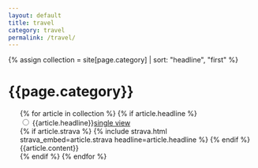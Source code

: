 ```yaml
---
layout: default
title: travel
category: travel
permalink: /travel/
---
```

{% assign collection = site[page.category] | sort: "headline", "first" %}

<h1>{{page.category}}</h1>
<nav>
  <ul>
  {% for article in collection %}
    {% if article.headline %}
    <div class="tabordion">
      <section id="section-{{article.slug}}-{{forloop.index}}">
        <input type="radio" name="sections" id="option-{{article.slug}}-{{forloop.index}}">
        <label for="option-{{article.slug}}-{{forloop.index}}">{{article.headline}}<span><a href="{{page.url | prepend: site.baseurl}}{{article.slug}}">single view</a></span></label>
        <article>
        <div class="wrapper">
          {% if article.strava %}
            {% include strava.html strava_embed=article.strava headline=article.headline %}
          {% endif %}
          {{article.content}}
        </div>
        </article>
      </section>
    </div>
    {% endif %}
  {% endfor %}
  </ul>
</nav>